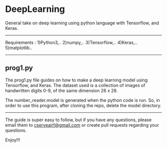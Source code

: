 # DeepLearning

General take on deep learning using python language with Tensorflow, and Keras.

***
Requirements : 
  1)Python3,.. 
  2)numpy,.. 
  3)Tensorflow,.. 
  4)Keras,.. 
  5)matplotlib..
***

**prog1.py**
------------
The prog1.py file guides on how to make a deep learning model using Tensorflow, and Keras. The dataset used is a collection of images of handwritten digits 0-9, of the same dimension 28 x 28.

The number_reader.model is generated when the python code is run. So, in order to use this program, after cloning the repo, delete the model directory. 

-------------
The guide is super easy to follow, but if you have any questions, please email them to cserveairf@gmail.com or create pull requests regarding your questions.

Enjoy!!!
